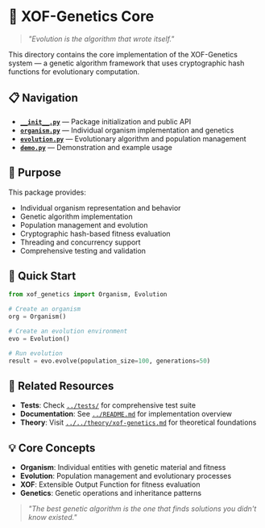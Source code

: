 # 🧬 XOF-Genetics Core

> *"Evolution is the algorithm that wrote itself."*

This directory contains the core implementation of the XOF-Genetics system — a genetic algorithm framework that uses cryptographic hash functions for evolutionary computation.

## 📋 Navigation

- **[`__init__.py`](__init__.py)** — Package initialization and public API
- **[`organism.py`](organism.py)** — Individual organism implementation and genetics
- **[`evolution.py`](evolution.py)** — Evolutionary algorithm and population management
- **[`demo.py`](demo.py)** — Demonstration and example usage

## 🎯 Purpose

This package provides:
- Individual organism representation and behavior
- Genetic algorithm implementation
- Population management and evolution
- Cryptographic hash-based fitness evaluation
- Threading and concurrency support
- Comprehensive testing and validation

## 🚀 Quick Start

```python
from xof_genetics import Organism, Evolution

# Create an organism
org = Organism()

# Create an evolution environment
evo = Evolution()

# Run evolution
result = evo.evolve(population_size=100, generations=50)
```

## 🔗 Related Resources

- **Tests**: Check [`../tests/`](../tests/) for comprehensive test suite
- **Documentation**: See [`../README.md`](../README.md) for implementation overview
- **Theory**: Visit [`../../theory/xof-genetics.md`](../../theory/xof-genetics.md) for theoretical foundations

## 💡 Core Concepts

- **Organism**: Individual entities with genetic material and fitness
- **Evolution**: Population management and evolutionary processes
- **XOF**: Extensible Output Function for fitness evaluation
- **Genetics**: Genetic operations and inheritance patterns

> *"The best genetic algorithm is the one that finds solutions you didn't know existed."*
